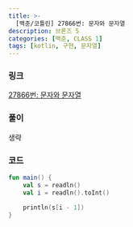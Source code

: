 ```yaml
---
title: >-
  [백준/코틀린] 27866번: 문자와 문자열
description: 브론즈 5
categories: [백준, CLASS 1]
tags: [kotlin, 구현, 문자열]
---
```


### 링크
[27866번: 문자와 문자열](https://www.acmicpc.net/problem/27866)

### 풀이
생략

### 코드
```kotlin
fun main() {
    val s = readln()
    val i = readln().toInt()

    println(s[i - 1])
}

```
